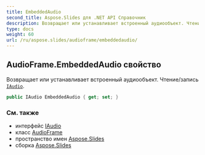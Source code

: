 ```yaml
---
title: EmbeddedAudio
second_title: Aspose.Slides для .NET API Справочник
description: Возвращает или устанавливает встроенный аудиообъект. Чтение/запись IAudioaspose.slides/iaudio.
type: docs
weight: 60
url: /ru/aspose.slides/audioframe/embeddedaudio/
---
```


## AudioFrame.EmbeddedAudio свойство

Возвращает или устанавливает встроенный аудиообъект. Чтение/запись [`IAudio`](../../iaudio).

```csharp
public IAudio EmbeddedAudio { get; set; }
```

### См. также

* интерфейс [IAudio](../../iaudio)
* класс [AudioFrame](../../audioframe)
* пространство имен [Aspose.Slides](../../audioframe)
* сборка [Aspose.Slides](../../../)

<!-- DO NOT EDIT: сгенерировано xmldocmd для Aspose.Slides.dll -->